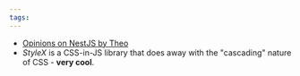 ```yaml
---
tags:
---
```


- [Opinions on NestJS by Theo](https://youtube.com/clip/UgkxC34EKhp8hpOfWzRmqC0TbzZdd623in_s?si=W9DfpZNVcCgyEY0p)
- *StyleX* is a CSS-in-JS library that does away with the "cascading" nature of CSS - **very cool**.